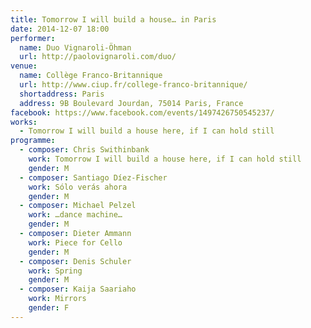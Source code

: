 ```yaml
---
title: Tomorrow I will build a house… in Paris
date: 2014-12-07 18:00
performer:
  name: Duo Vignaroli-Öhman
  url: http://paolovignaroli.com/duo/
venue:
  name: Collège Franco-Britannique
  url: http://www.ciup.fr/college-franco-britannique/
  shortaddress: Paris
  address: 9B Boulevard Jourdan, 75014 Paris, France
facebook: https://www.facebook.com/events/1497426750545237/
works:
  - Tomorrow I will build a house here, if I can hold still
programme:
  - composer: Chris Swithinbank
    work: Tomorrow I will build a house here, if I can hold still
    gender: M
  - composer: Santiago Díez-Fischer
    work: Sólo verás ahora
    gender: M
  - composer: Michael Pelzel
    work: …dance machine…
    gender: M
  - composer: Dieter Ammann
    work: Piece for Cello
    gender: M
  - composer: Denis Schuler
    work: Spring
    gender: M
  - composer: Kaija Saariaho
    work: Mirrors
    gender: F
---
```

